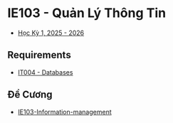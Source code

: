 # IE103 - Quản Lý Thông Tin

- [Học Kỳ 1, 2025 - 2026 ](../../../2025-2026-HK1.md)

## Requirements

- [IT004 - Databases](../IT004/IT004.md)

## Đề Cương

- [IE103-Information-management](syllabus/IE103-Information-management.pdf)
